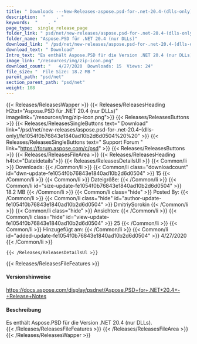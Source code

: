 ```yaml
---
title: " Downloads ---New-Releases-aspose.psd-for-.net-20.4-(dlls-only) . "
description:  "    . " 
keywords:  "    . " 
page_type:  single_release_page
folder_link: " psd/net/new-releases/aspose.psd-for-.net-20.4-(dlls-only)/"
folder_name: "Aspose.PSD für .NET 20.4 (nur DLLs)"
download_link: " /psd/net/new-releases/aspose.psd-for-.net-20.4-(dlls-only)/fe1054f0b76843e1840ad10b2d6d0504"
download_text: " Download"
Intro_text: "Es enthält Aspose.PSD für die Version .NET 20.4 (nur DLLs)."
image_link: "/resources/img/zip-icon.png"
download_count: "   4/27/2020  Downloads: 15  Views: 24"
file_size: "  File Size: 18.2 MB "
parent_path: "psd/net"
section_parent_path: "psd/net"
weight: 108
---
```


{{< Releases/ReleasesWapper >}}
  {{< Releases/ReleasesHeading H2txt="Aspose.PSD für .NET 20.4 (nur DLLs)" imagelink="/resources/img/zip-icon.png">}}
  {{< Releases/ReleasesButtons >}}
    {{< Releases/ReleasesSingleButtons text=" Download" link="/psd/net/new-releases/aspose.psd-for-.net-20.4-(dlls-only)/fe1054f0b76843e1840ad10b2d6d0504%20%20" >}}
    {{< Releases/ReleasesSingleButtons text=" Support Forum " link="https://forum.aspose.com/c/psd" >}}
  {{< Releases/ReleasesButtons >}}
  {{< Releases/ReleasesFileArea >}}
    {{< Releases/ReleasesHeading h4txt="Dateidetails">}}
    {{< Releases/ReleasesDetailsUl >}}
            {{< Common/li >}} Downloads: {{< /Common/li >}}
      {{< Common/li class="downloadcount" id="dwn-update-fe1054f0b76843e1840ad10b2d6d0504" >}} 15 {{< /Common/li >}}
      {{< Common/li >}} Dateigröße: {{< /Common/li >}}
      {{< Common/li id="size-update-fe1054f0b76843e1840ad10b2d6d0504" >}} 18.2 MB {{< /Common/li >}} 
      {{< Common/li  class="hide" >}} Posted By: {{< /Common/li >}} 
      {{< Common/li class="hide" id="author-update-fe1054f0b76843e1840ad10b2d6d0504" >}} DmitriySorokin {{< /Common/li >}}
      {{< Common/li class="hide" >}} Ansichten: {{< /Common/li >}}
      {{< Common/li class="hide" id="view-update-fe1054f0b76843e1840ad10b2d6d0504" >}} 25 {{< /Common/li >}}
      {{< Common/li >}} Hinzugefügt am: {{< /Common/li >}}
      {{< Common/li id="added-update-fe1054f0b76843e1840ad10b2d6d0504" >}} 4/27/2020 {{< /Common/li >}} 

    {{< /Releases/ReleasesDetailsUl >}}

  {{< Releases/ReleasesFileFeatures >}}
      <h4>Versionshinweise</h4><div> <a href="https://docs.aspose.com/display/psdnet/Aspose.PSD+for+.NET+20.4+-+Release+Notes">https://docs.aspose.com/display/psdnet/Aspose.PSD+for+.NET+20.4+-+Release+Notes</a></div><h4> Beschreibung</h4><div class="HTMLDescription"> Es enthält Aspose.PSD für die Version .NET 20.4 (nur DLLs).</div>
  {{< /Releases/ReleasesFileFeatures >}}
 {{< /Releases/ReleasesFileArea >}}
{{< /Releases/ReleasesWapper >}}



